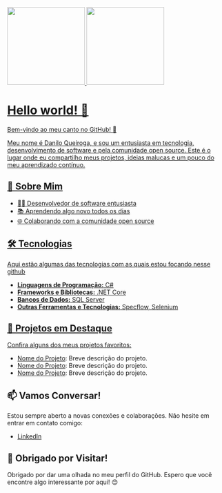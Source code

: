 
<div>
  <a href="https://github.com/dnl4dev">
  <img height="180em" src="https://github-readme-stats.vercel.app/api?username=dnl4dev&show_icons=true&theme=dracula&include_all_commits=true&count_private=true"/>
  <img height="180em" src="https://github-readme-stats.vercel.app/api/top-langs/?username=dnl4dev&layout=compact&langs_count=7&theme=dracula"/>
</div>
    
# Hello world! 👋
    
Bem-vindo ao meu canto no GitHub! 🚀

Meu nome é Danilo Queiroga, e sou um entusiasta em tecnologia, desenvolvimento de software e pela comunidade open source. Este é o lugar onde eu compartilho meus projetos, ideias malucas e um pouco do meu aprendizado contínuo.

## 🌟 Sobre Mim

- 👨‍💻 Desenvolvedor de software entusiasta
- 📚 Aprendendo algo novo todos os dias
- 🌐 Colaborando com a comunidade open source

## 🛠️ Tecnologias

Aqui estão algumas das tecnologias com as quais estou focando nesse github

- **Linguagens de Programação:** C#
- **Frameworks e Bibliotecas:** .NET Core
- **Bancos de Dados:** SQL Server
- **Outras Ferramentas e Tecnologias:** Specflow, Selenium

## 💼 Projetos em Destaque

Confira alguns dos meus projetos favoritos:

- [Nome do Projeto](link): Breve descrição do projeto.
- [Nome do Projeto](link): Breve descrição do projeto.
- [Nome do Projeto](link): Breve descrição do projeto.

## 📫 Vamos Conversar!

Estou sempre aberto a novas conexões e colaborações. Não hesite em entrar em contato comigo:

- [LinkedIn](link)

## 🚀 Obrigado por Visitar!

Obrigado por dar uma olhada no meu perfil do GitHub. Espero que você encontre algo interessante por aqui! 😊
